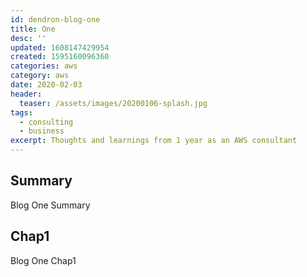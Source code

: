 ```yaml
---
id: dendron-blog-one
title: One
desc: ''
updated: 1608147429954
created: 1595160096360
categories: aws
category: aws
date: 2020-02-03
header:
  teaser: /assets/images/20200106-splash.jpg
tags:
  - consulting
  - business
excerpt: Thoughts and learnings from 1 year as an AWS consultant
---
```

## Summary

Blog One Summary

## Chap1

Blog One Chap1
